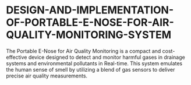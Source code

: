 # DESIGN-AND-IMPLEMENTATION-OF-PORTABLE-E-NOSE-FOR-AIR-QUALITY-MONITORING-SYSTEM
The Portable E-Nose for Air Quality Monitoring is a compact and cost-effective  device designed to detect and monitor harmful gases in drainage systems and  environmental pollutants in Real-time. This system emulates the human sense of smell  by utilizing a blend of gas sensors to deliver precise air quality measurements.  
